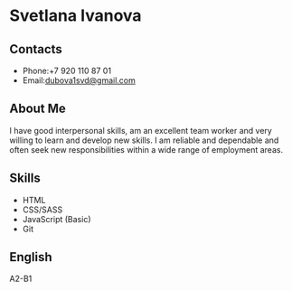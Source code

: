 # Svetlana Ivanova
## Contacts

* Phone:+7 920 110 87 01
* Email:dubova1svd@gmail.com

## About Me

I have good interpersonal skills, am an excellent team worker and very willing to learn and develop new skills.
I am reliable and dependable and often seek new responsibilities within a wide range of employment areas.

## Skills

* HTML
* CSS/SASS
* JavaScript (Basic)
* Git

## English

A2-B1